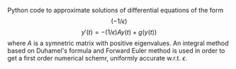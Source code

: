 Python code to approximate solutions of differential equations of the form $$(-1/\epsilon)$$ $$y'(t) = -(1/\epsilon)Ay(t) + g(y(t))$$ where $A$ is a symnetric matrix with positive eigenvalues. An integral method based on Duhamel's formula and Forward Euler method is used in order to get a first order numerical schemr, uniformly accurate w.r.t. $\epsilon$.
